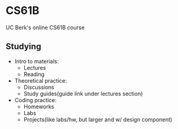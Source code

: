 # CS61B
UC Berk's online CS61B course

## Studying
* Intro to materials:
  *  Lectures
  *  Reading
* Theoretical practice:
  *  Discussions
  *  Study guides(guide link under lectures section)
* Coding practice:
  *  Homeworks
  *  Labs
  *  Projects(like labs/hw, but larger and w/ design component)

